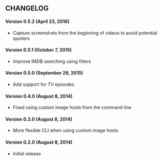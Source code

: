 ## CHANGELOG

#### Version 0.5.2 (April 23, 2016)
 * Capture screenshots from the beginning of videos to avoid potential spoilers

#### Version 0.5.1 (October 7, 2015)
 * Improve IMDB searching using filters

#### Version 0.5.0 (September 29, 2015)
 * Add support for TV episodes

#### Version 0.4.0 (August 8, 2014)
 * Fixed using custom image hosts from the command line

#### Version 0.3.0 (August 8, 2014)
 * More flexible CLI when using custom image hosts

#### Version 0.2.0 (August 8, 2014)
 * Initial release
